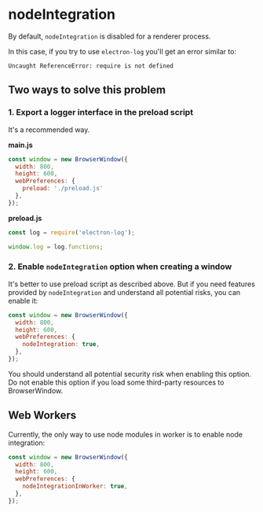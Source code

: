 # nodeIntegration

By default, `nodeIntegration` is disabled for a renderer process.

In this case, if you try to use `electron-log` you'll get an error similar to: 

`Uncaught ReferenceError: require is not defined`

## Two ways to solve this problem

### 1. Export a logger interface in the preload script

It's a recommended way.

**main.js**
```js
const window = new BrowserWindow({
  width: 800,
  height: 600,
  webPreferences: {
    preload: './preload.js'
  },
});
```

**preload.js**
```js
const log = require('electron-log');

window.log = log.functions;
```

### 2. Enable `nodeIntegration` option when creating a window

It's better to use preload script as described above. But if you need features
provided by `nodeIntegration` and understand all potential risks, you can
enable it:

```js
const window = new BrowserWindow({
  width: 800,
  height: 600,
  webPreferences: {
    nodeIntegration: true,
  },
});
```

You should understand all potential security risk when enabling this option. Do
not enable this option if you load some third-party resources to BrowserWindow. 

## Web Workers

Currently, the only way to use node modules in worker is to enable
node integration:

```js
const window = new BrowserWindow({
  width: 800,
  height: 600,
  webPreferences: {
    nodeIntegrationInWorker: true,
  },
});
```
